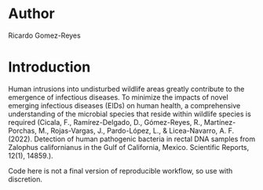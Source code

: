 # Author
Ricardo Gomez-Reyes

# Introduction
Human intrusions into undisturbed wildlife areas greatly contribute to the emergence of infectious diseases. To minimize the impacts of novel emerging infectious diseases (EIDs) on human health, a comprehensive understanding of the microbial species that reside within wildlife species is required (Cicala, F., Ramírez-Delgado, D., Gómez-Reyes, R., Martínez-Porchas, M., Rojas-Vargas, J., Pardo-López, L., & Licea-Navarro, A. F. (2022). Detection of human pathogenic bacteria in rectal DNA samples from Zalophus californianus in the Gulf of California, Mexico. Scientific Reports, 12(1), 14859.). 

Code here is not a final version of reproducible workflow, so use with discretion.
